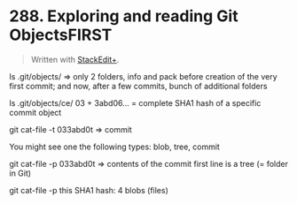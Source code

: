 # 288. Exploring and reading Git ObjectsFIRST


> Written with [StackEdit+](https://stackedit.net/).


ls .git/objects/ =>
only 2 folders, info and pack before creation of the very first commit;
and now, after a few commits, bunch of additional folders

ls .git/objects/ce/
03 + 3abd06... = complete SHA1 hash of a specific commit object

git cat-file -t 033abd0t => commit

You might see one the following types: blob, tree, commit

git cat-file -p 033abd0t => contents of the commit
first line is a tree (= folder in Git)

git cat-file -p this SHA1 hash: 4 blobs (files)







<!--stackedit_data:
eyJoaXN0b3J5IjpbNjg3NzgzMTgwLDgxMzUyNDc5NSwtMTA4MT
UyMjIxNiwxODYyNzcxNDUyXX0=
-->